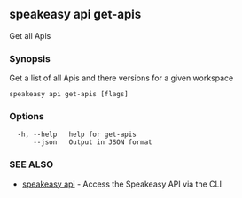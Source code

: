 ## speakeasy api get-apis

Get all Apis

### Synopsis

Get a list of all Apis and there versions for a given workspace

```
speakeasy api get-apis [flags]
```

### Options

```
  -h, --help   help for get-apis
      --json   Output in JSON format
```

### SEE ALSO

* [speakeasy api](speakeasy_api.md)	 - Access the Speakeasy API via the CLI

